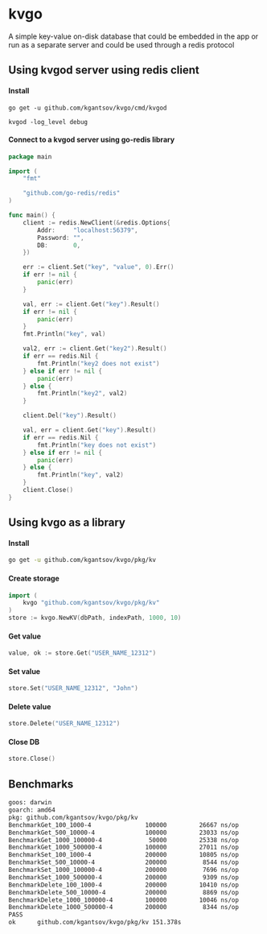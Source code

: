 # kvgo
A simple key-value on-disk database that could be embedded in the app or run as a separate server and could be used through a redis protocol


## Using kvgod server using redis client

#### Install


```bsh
go get -u github.com/kgantsov/kvgo/cmd/kvgod

kvgod -log_level debug
```

#### Connect to a kvgod server using go-redis library

```go
package main

import (
    "fmt"

    "github.com/go-redis/redis"
)

func main() {
    client := redis.NewClient(&redis.Options{
        Addr:     "localhost:56379",
        Password: "",
        DB:       0,
    })

    err := client.Set("key", "value", 0).Err()
    if err != nil {
        panic(err)
    }

    val, err := client.Get("key").Result()
    if err != nil {
        panic(err)
    }
    fmt.Println("key", val)

    val2, err := client.Get("key2").Result()
    if err == redis.Nil {
        fmt.Println("key2 does not exist")
    } else if err != nil {
        panic(err)
    } else {
        fmt.Println("key2", val2)
    }

    client.Del("key").Result()

    val, err = client.Get("key").Result()
    if err == redis.Nil {
        fmt.Println("key does not exist")
    } else if err != nil {
        panic(err)
    } else {
        fmt.Println("key", val2)
    }
    client.Close()
}
```

## Using kvgo as a library

#### Install

```bash
go get -u github.com/kgantsov/kvgo/pkg/kv
```

#### Create storage

```go
import (
    kvgo "github.com/kgantsov/kvgo/pkg/kv"
)
store := kvgo.NewKV(dbPath, indexPath, 1000, 10)
```

#### Get value

```go
value, ok := store.Get("USER_NAME_12312")
```

#### Set value

```go
store.Set("USER_NAME_12312", "John")
```

#### Delete value

```go
store.Delete("USER_NAME_12312")
```

#### Close DB

```go
store.Close()
```


## Benchmarks
```bash
goos: darwin
goarch: amd64
pkg: github.com/kgantsov/kvgo/pkg/kv
BenchmarkGet_100_1000-4         	  100000	     26667 ns/op	   0.34 MB/s	     247 B/op	       8 allocs/op
BenchmarkGet_500_10000-4        	  100000	     23033 ns/op	   0.43 MB/s	     262 B/op	       9 allocs/op
BenchmarkGet_1000_100000-4      	   50000	     25338 ns/op	   0.43 MB/s	     263 B/op	       9 allocs/op
BenchmarkGet_1000_500000-4      	  100000	     27011 ns/op	   0.41 MB/s	     263 B/op	       9 allocs/op
BenchmarkSet_100_1000-4         	  200000	     10805 ns/op	   1.11 MB/s	     810 B/op	      20 allocs/op
BenchmarkSet_500_10000-4        	  200000	      8544 ns/op	   1.40 MB/s	     907 B/op	      20 allocs/op
BenchmarkSet_1000_100000-4      	  200000	      7696 ns/op	   1.56 MB/s	     870 B/op	      20 allocs/op
BenchmarkSet_1000_500000-4      	  200000	      9309 ns/op	   1.29 MB/s	     830 B/op	      20 allocs/op
BenchmarkDelete_100_1000-4      	  200000	     10410 ns/op	   1.73 MB/s	     794 B/op	      18 allocs/op
BenchmarkDelete_500_10000-4     	  200000	      8869 ns/op	   2.03 MB/s	     891 B/op	      18 allocs/op
BenchmarkDelete_1000_100000-4   	  100000	     10046 ns/op	   1.79 MB/s	     811 B/op	      17 allocs/op
BenchmarkDelete_1000_500000-4   	  200000	      8344 ns/op	   2.16 MB/s	     814 B/op	      18 allocs/op
PASS
ok  	github.com/kgantsov/kvgo/pkg/kv	151.378s
```

